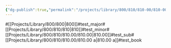 ```yaml
---
{"dg-publish":true,"permalink":"/projects/library/800/810/810-00/810-00-a/","noteIcon":"0","created":"2024-02-25T02:16:23.302+09:00","updated":"2024-02-25T05:33:58.531+09:00"}
---
```


#[[Projects/Library/800/800\|800]]#test_major#[[Projects/Library/800/810/810\|810]]#test_minor#[[Projects/Library/800/810/810.00/810.00\|810.00]]#test_sub#[[Projects/Library/800/810/810.00/810.00 a\|810.00 a]]#test_book









